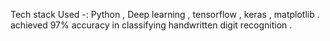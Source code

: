 Tech stack Used -: Python , Deep learning , tensorflow , keras , matplotlib .
achieved 97% accuracy in classifying handwritten digit recognition .
